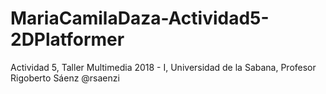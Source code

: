 # MariaCamilaDaza-Actividad5-2DPlatformer
Actividad 5, Taller Multimedia 2018 - I, Universidad de la Sabana, Profesor Rigoberto Sáenz @rsaenzi
